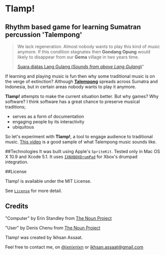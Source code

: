 Tlamp!
======

## Rhythm based game for learning Sumatran percussion 'Talempong'

> We lack regeneration. Almost nobody wants to play this kind of music anymore. If this condition stagnates then **Gondang Opung** would likely to disappear from our **Gema** village in two years time.
>
>
>[Suara diatas Lang Gulang (*Sounds from above Lang Gulang*)](https://vimeo.com/53866898)" 

If learning and playing music is fun then why some traditional music is on the verge of extinction? Although [**Talempong**](http://en.wikipedia.org/wiki/Talempong) spreads across Sumatra and Indonesia, but in certain areas nobody wants to play it anymore. 

**Tlamp!** attempts to make the current situation better. But why games? Why software? I think software has a great chance to preserve musical traditions;

- serves as a form of documentation
- engaging people by its interactivity
- ubiquitous

So let's experiment with **Tlamp!**, a tool to engage audience to traditional music. [This video](http://youtu.be/VEmX-1_DQPA) is a good sample of what Talempong music sounds like.

##Technologies
It was built using Apple's `SpriteKit`. Tested only in Mac OS X 10.9 and Xcode 5.1. It uses [`IXNXBOXDrumPad`](https://github.com/ixnixnixn/IXNXBOXDrumpad) for Xbox's drumpad integration.

##License

Tlamp! is available under the MIT License.

See [`License`](https://github.com/ixnixnixn/) for more detail.

## Credits

"Computer" by Erin Standley from [The Noun Project](http://thenounproject.com)

"User" by Denis Chenu from [The Noun Project](http://thenounproject.com)


Tlamp! was created by Ikhsan Assaat. 

Feel free to contact me, on [@ixnixnixn](http://twitter.com/ixnixnixn) or [ikhsan.assaat@gmail.com](mailto:ikhsan.assaat@gmail.com)
